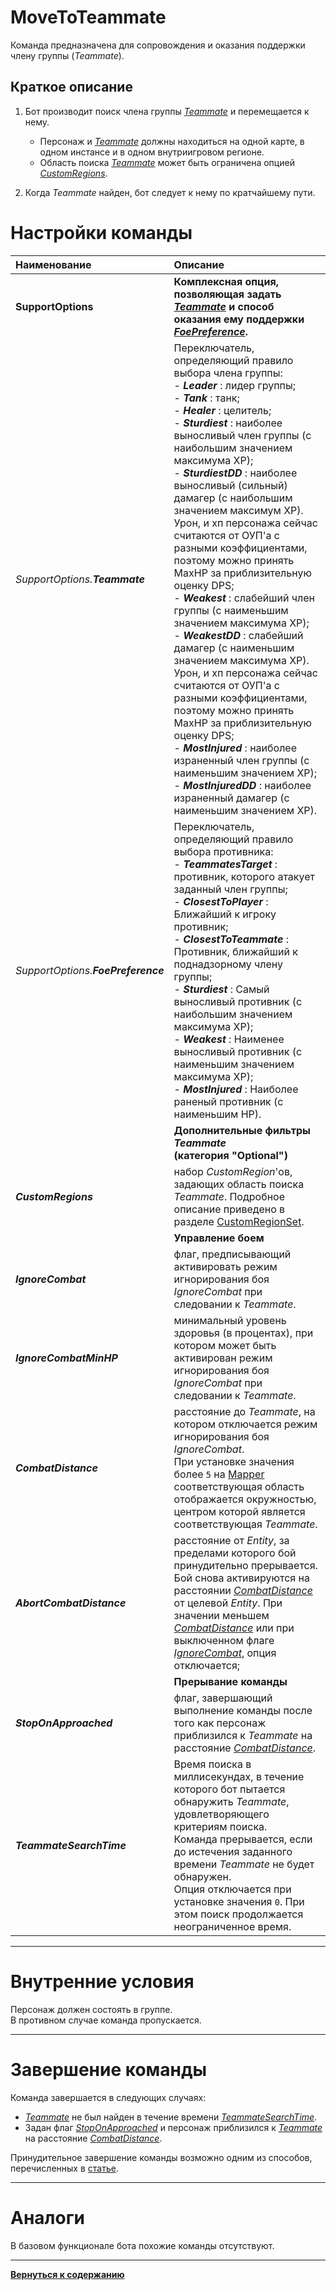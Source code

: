 # **MoveToTeammate**

Команда предназначена для сопровождения и оказания поддержки члену группы (*Teammate*).

## **Краткое описание**

1. Бот производит поиск члена группы [*Teammate*](#ref-Teammate) и перемещается к нему. <br/>
   - Персонаж и [*Teammate*](#ref-Teammate) должны находиться на одной карте, в одном инстансе и в одном внутриигровом регионе.
   - Область поиска [*Teammate*](#ref-Teammate) может быть ограничена опцией [*CustomRegions*](#ref-CustomRegions).

2. Когда *Teammate* найден, бот следует к нему по кратчайшему пути.


# **Настройки команды**

| **Наименование** | **Описание** 
|:-----------------|:-------------
|**SupportOptions**|**Комплексная опция, позволяющая задать [*Teammate*](#ref-Teammate) и способ оказания ему поддержки [*FoePreference*](#ref-FoePreference).**
|<a name ="ref-Teammate">*SupportOptions.**Teammate***</a> | Переключатель, определяющий правило выбора члена группы:<br/> - ***Leader*** : лидер группы;<br/>- ***Tank*** : танк;<br/>- ***Healer*** : целитель;<br/>- ***Sturdiest*** : наиболее выносливый член группы (c наибольшим значением максимума ХР);<br/>- ***SturdiestDD*** : наиболее выносливый (сильный) дамагер (c наибольшим значением максимум ХР).  <br/>Урон, и хп персонажа сейчас считаются от ОУП'a с разными коэффициентами, поэтому можно принять MaxHP за приблизительную оценку DPS;<br/>- ***Weakest*** : слабейший член группы (c наименьшим значением максимума ХР);<br/>- ***WeakestDD*** : слабейший дамагер (c наименьшим значением максимума ХР). <br/>Урон, и хп персонажа сейчас считаются от ОУП'a с разными коэффициентами, поэтому можно принять MaxHP за приблизительную оценку DPS;<br/>- ***MostInjured*** : наиболее израненный член группы (c наименьшим значением ХР);<br/> - ***MostInjuredDD*** : наиболее израненный дамагер (c наименьшим значением ХР).
|<a name ="ref-FoePreference">*SupportOptions.**FoePreference***</a>|Переключатель, определяющий правило выбора противника:<br/> - ***TeammatesTarget*** : противник, которого атакует заданный член группы;<br/>- ***ClosestToPlayer*** : Ближайший к игроку противник;<br/>- ***ClosestToTeammate*** : Противник, ближайший к поднадзорному члену группы;<br/>- ***Sturdiest*** : Самый выносливый противник (c наибольшим значением максимума ХР);<br/>- ***Weakest*** : Наименее выносливый противник (c наименьшим значением максимума ХР);<br/>- ***MostInjured*** : Наиболее раненый противник (с наименьшим НР).
||**Дополнительные фильтры *Teammate* <br/>(категория "Optional")**
|<a name ="ref-CustomRegions">***CustomRegions***</a> | набор *CustomRegion*'ов, задающих область поиска *Teammate*. Подробное описание приведено в разделе [CustomRegionSet](../../General/CustomRegionSet-RU.md).
||**Управление боем**
|<a name ="ref-IgnoreCombat">***IgnoreCombat***</a> | флаг, предписывающий активировать режим игнорирования боя *IgnoreCombat* при следовании к *Teammate*.
|<a name ="ref-IgnoreCombatMinHP">***IgnoreCombatMinHP***</a> | минимальный уровень здоровья (в процентах), при котором может быть активирован режим игнорирования боя *IgnoreCombat* при следовании к *Teammate*.
|<a name ="ref-CombatDistance">***CombatDistance***</a> | расстояние до *Teammate*, на котором отключается режим игнорирования боя *IgnoreCombat*. <br/> При установке значения более ``5`` на [Mapper](../../Patches/Mapper/Mapper-RU.md) соответствующая область отображается окружностью, центром которой является соответствующая *Teammate*.
|<a name ="ref-AbortCombatDistance">***AbortCombatDistance***</a> | расстояние от *Entity*, за пределами которого бой принудительно прерывается. <br/> Бой снова активируются на расстоянии [*CombatDistance*](#ref-CombatDistance) от целевой *Entity*. При значении меньшем [*CombatDistance*](#ref-CombatDistance) или при выключенном флаге [*IgnoreCombat*](#ref-IgnoreCombat), опция отключается;
||**Прерывание команды**
|<a name ="ref-StopOnApproached">***StopOnApproached***</a> | флаг, завершающий выполнение команды после того как персонаж приблизился к *Teammate* на расстояние [*CombatDistance*](#ref-CombatDistance).
|<a name ="ref-TeammateSearchTime">***TeammateSearchTime***</a> | Время поиска в миллисекундах, в течение которого бот пытается обнаружить *Teammate*, удовлетворяющего критериям поиска.<br/> Команда прерывается, если до истечения заданного времени *Teammate* не будет обнаружен.<br/> Опция отключается при установке значения ``0``. При этом поиск продолжается неограниченное время.

---

# **Внутренние условия**

Персонаж должен состоять в группе.<br/>
В противном случае команда пропускается.

---

# **Завершение команды**

Команда завершается в следующих случаях:
- [*Teammate*](#ref-Teammate) не был найден в течение времени [*TeammateSearchTime*](#ref-TeammateSearchTime).
- Задан флаг [*StopOnApproached*](#ref-StopOnApproached) и персонаж приблизился к [*Teammate*](#ref-Teammate) на расстояние [*CombatDistance*](#ref-CombatDistance).

Принудительное завершение команды возможно одним из способов, перечисленных в [статье](./../../General/ForcedQuesterActionTermination-RU.md).

---

# **Аналоги**
В базовом функционале бота похожие команды отсутствуют.

---

[**Вернуться к содержанию**](../../index.md)
